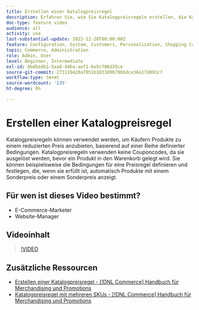 ```yaml
---
title: Erstellen einer Katalogpreisregel
description: Erfahren Sie, wie Sie Katalogpreisregeln erstellen, die Käufern Produkte zu einem ermäßigten Preis basierend auf einer Reihe definierter Bedingungen anbieten.
doc-type: feature video
audience: all
activity: use
last-substantial-update: 2022-12-28T00:00:00Z
feature: Configuration, System, Customers, Personalization, Shopping Cart, Price Rules
topic: Commerce, Administration
role: Admin, User
level: Beginner, Intermediate
exl-id: 0bdbedb1-5aa8-44ba-aef1-6e5cf06d35ce
source-git-commit: 273119420a7051b1833d9b796bdce36e17d893c7
workflow-type: tm+mt
source-wordcount: '135'
ht-degree: 0%

---
```


# Erstellen einer Katalogpreisregel

Katalogpreisregeln können verwendet werden, um Käufern Produkte zu einem reduzierten Preis anzubieten, basierend auf einer Reihe definierter Bedingungen. Katalogpreisregeln verwenden keine Couponcodes, da sie ausgelöst werden, bevor ein Produkt in den Warenkorb gelegt wird. Sie können beispielsweise die Bedingungen für eine Preisregel definieren und festlegen, die, wenn sie erfüllt ist, automatisch Produkte mit einem Sonderpreis oder einem Sonderpreis anzeigt.

## Für wen ist dieses Video bestimmt?

- E-Commerce-Marketer
- Website-Manager

## Videoinhalt

>[!VIDEO](https://video.tv.adobe.com/v/343834?quality=12&learn=on)

## Zusätzliche Ressourcen

- [Erstellen einer Katalogpreisregel -  [!DNL Commerce] Handbuch für Merchandising und Promotions](https://experienceleague.adobe.com/docs/commerce-admin/marketing/promotions/catalog-rules/price-rules-catalog-create.html)
- [Katalogpreisregel mit mehreren SKUs - [!DNL Commerce] Handbuch für Merchandising und Promotions](https://experienceleague.adobe.com/docs/commerce-admin/marketing/promotions/catalog-rules/price-rule-multiple-sku.html)
